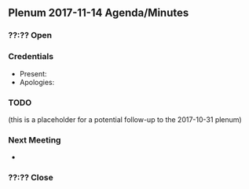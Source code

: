 ## Plenum 2017-11-14 Agenda/Minutes

### ??:?? Open

### Credentials
- Present:
- Apologies:

### TODO
(this is a placeholder for a potential follow-up to the 2017-10-31 plenum)

### Next Meeting
-

### ??:?? Close
